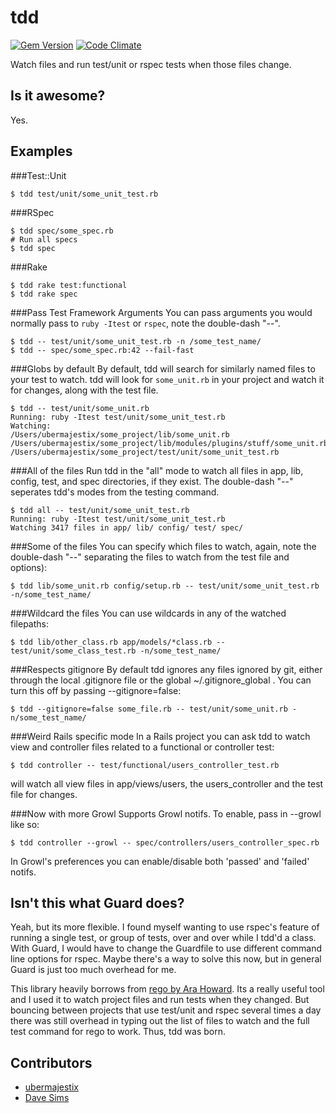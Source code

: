 tdd
===  

[![Gem Version](https://badge.fury.io/rb/tdd.png)](http://badge.fury.io/rb/tdd) 
[![Code Climate](https://codeclimate.com/github/ubermajestix/tdd.png)](https://codeclimate.com/github/ubermajestix/tdd)

Watch files and run test/unit or rspec tests when those files change.

Is it awesome?
--------------
Yes.


Examples
--------

###Test::Unit

    $ tdd test/unit/some_unit_test.rb

###RSpec

    $ tdd spec/some_spec.rb
    # Run all specs
    $ tdd spec

###Rake

    $ tdd rake test:functional
    $ tdd rake spec

###Pass Test Framework Arguments
You can pass arguments you would normally pass to `ruby -Itest` or `rspec`, note the double-dash "--".
  
    $ tdd -- test/unit/some_unit_test.rb -n /some_test_name/
    $ tdd -- spec/some_spec.rb:42 --fail-fast

###Globs by default
By default, tdd will search for similarly named files to your test to watch. tdd will look for `some_unit.rb` 
in your project and watch it for changes, along with the test file.
    
    $ tdd -- test/unit/some_unit.rb
    Running: ruby -Itest test/unit/some_unit_test.rb
    Watching:
    /Users/ubermajestix/some_project/lib/some_unit.rb
    /Users/ubermajestix/some_project/lib/modules/plugins/stuff/some_unit.rb
    /Users/ubermajestix/some_project/test/unit/some_unit_test.rb

###All of the files
Run tdd in the "all" mode to watch all files in app, lib, config, test, and spec
directories, if they exist. The double-dash "--" seperates tdd's modes from the testing command.

    $ tdd all -- test/unit/some_unit_test.rb
    Running: ruby -Itest test/unit/some_unit_test.rb
    Watching 3417 files in app/ lib/ config/ test/ spec/

###Some of the files
You can specify which files to watch, again, note the double-dash "--"
separating the files to watch from the test file and options):

    $ tdd lib/some_unit.rb config/setup.rb -- test/unit/some_unit_test.rb -n/some_test_name/
###Wildcard the files
You can use wildcards in any of the watched filepaths:

    $ tdd lib/other_class.rb app/models/*class.rb -- test/unit/some_class_test.rb -n/some_test_name/

###Respects gitignore
By default tdd ignores any files ignored by git, either through the local .gitignore 
file or the global ~/.gitignore_global . You can turn this off by passing --gitignore=false:

    $ tdd --gitignore=false some_file.rb -- test/unit/some_unit.rb -n/some_test_name/

###Weird Rails specific mode
In a Rails project you can ask tdd to watch view and controller files
related to a functional or controller test:

    $ tdd controller -- test/functional/users_controller_test.rb

will watch all view files in app/views/users, the users_controller and the
test file for changes.

###Now with more Growl
Supports Growl notifs. To enable, pass in --growl like so:

    $ tdd controller --growl -- spec/controllers/users_controller_spec.rb

In Growl's preferences you can enable/disable both 'passed' and 'failed' notifs.

Isn't this what Guard does?
---------------------------
Yeah, but its more flexible. I found myself wanting to use rspec's
feature of running a single test, or group of tests, over and over while
I tdd'd a class. With Guard, I would have to change the Guardfile to
use different command line options for rspec. Maybe there's a way to
solve this now, but in general Guard is just too much overhead for me.

This library heavily borrows from [rego by Ara Howard](http://github.com/ahoward/rego). Its a really
useful tool and I used it to watch project files and run tests when they
changed. But bouncing between projects that use test/unit and
rspec several times a day there was still overhead in typing out the
list of files to watch and the full test command for rego to work.
Thus, tdd was born. 

Contributors
----
* [ubermajestix](http://ubermajestix.com)
* [Dave Sims](https://github.com/davesims)

